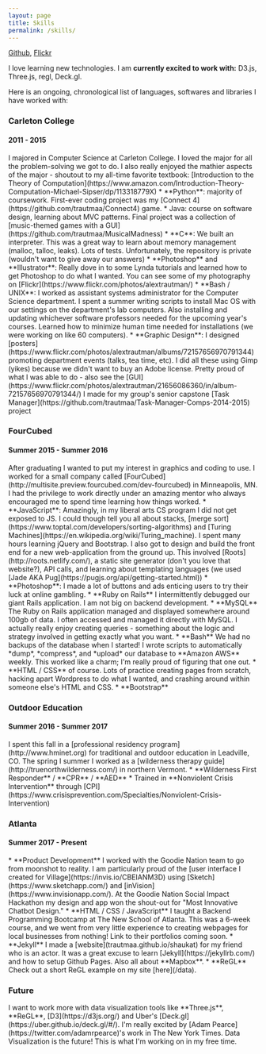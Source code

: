 ```yaml
---
layout: page
title: Skills
permalink: /skills/
---
```

[Github](https://github.com/trautmaa), [Flickr](https://www.flickr.com/photos/alextrautman/)

I love learning new technologies. I am **currently excited to work with:** D3.js, Three.js, regl, Deck.gl.

Here is an ongoing, chronological list of languages, softwares and libraries I have worked with:

<h3>Carleton College</h3>
<h4>2011 - 2015</h4>
I majored in Computer Science at Carleton College. I loved the major for all the problem-solving we got to do. I also really enjoyed the mathier aspects of the major - shoutout to my all-time favorite textbook: [Introduction to the Theory of Computation](https://www.amazon.com/Introduction-Theory-Computation-Michael-Sipser/dp/113318779X) 
* **Python**: majority of coursework. First-ever coding project was my [Connect 4](https://github.com/trautmaa/Connect4) game.
* Java: course on software design, learning about MVC patterns. Final project was a collection of [music-themed games with a GUI](https://github.com/trautmaa/MusicalMadness)
* **C**: We built an interpreter. This was a great way to learn about memory management (malloc, talloc, leaks). Lots of tests. Unfortunately, the repository is private (wouldn't want to give away our answers)
* **Photoshop** and **Illustrator**: Really dove in to some Lynda tutorials and learned how to get Photoshop to do what I wanted. You can see some of my photography on [Flickr](https://www.flickr.com/photos/alextrautman/)
* **Bash / UNIX**: I worked as assistant systems administrator for the Computer Science department. I spent a summer writing scripts to install Mac OS with our settings on the department's lab computers. Also installing and updating whichever software professors needed for the upcoming year's courses. Learned how to minimize human time needed for installations (we were working on like 60 computers).
* **Graphic Design**: I designed [posters](https://www.flickr.com/photos/alextrautman/albums/72157656970791344) promoting department events (talks, tea time, etc). I did all these using Gimp (yikes) because we didn't want to buy an Adobe license. Pretty proud of what I was able to do - also see the [GUI](https://www.flickr.com/photos/alextrautman/21656086360/in/album-72157656970791344/) I made for my group's senior capstone [Task Manager](https://github.com/trautmaa/Task-Manager-Comps-2014-2015) project

<h3>FourCubed</h3>
<h4>Summer 2015 - Summer 2016</h4>
After graduating I wanted to put my interest in graphics and coding to use. I worked for a small company called [FourCubed](http://multisite.preview.fourcubed.com/dev-fourcubed) in Minneapolis, MN. I had the privilege to work directly under an amazing mentor who always encouraged me to spend time learning how things worked.
* **JavaScript**: Amazingly, in my liberal arts CS program I did not get exposed to JS. I could though tell you all about stacks, [merge sort](https://www.toptal.com/developers/sorting-algorithms) and [Turing Machines](https://en.wikipedia.org/wiki/Turing_machine). I spent many hours learning jQuery and Bootstrap. I also got to design and build the front end for a new web-application from the ground up. This involved [Roots](http://roots.netlify.com/), a static site generator (don't you love that website?), API calls, and learning about templating languages (we used [Jade AKA Pug](https://pugjs.org/api/getting-started.html))
* **Photoshop**: I made a lot of buttons and ads enticing users to try their luck at online gambling.
* **Ruby on Rails** I intermittently debugged our giant Rails application. I am not big on backend development.
* **MySQL** The Ruby on Rails application managed and displayed somewhere around 100gb of data. I often accessed and managed it directly with MySQL. I actually really enjoy creating queries - something about the logic and strategy involved in getting exactly what you want.
* **Bash** We had no backups of the database when I started! I wrote scripts to automatically *dump*, *compress*, and *upload* our database to **Amazon AWS** weekly. This worked like a charm; I'm really proud of figuring that one out.
* **HTML / CSS** of course. Lots of practice creating pages from scratch, hacking apart Wordpress to do what I wanted, and crashing around within someone else's HTML and CSS.
* **Bootstrap**

<h3>Outdoor Education</h3>
<h4>Summer 2016 - Summer 2017</h4>
I spent this fall in a [professional residency program](http://www.hminet.org) for traditional and outdoor education in Leadville, CO. The spring I summer I worked as a [wilderness therapy guide](http://truenorthwilderness.com/) in northern Vermont.
* **Wilderness First Responder** / **CPR** / **AED**
* Trained in **Nonviolent Crisis Intervention** through [CPI](https://www.crisisprevention.com/Specialties/Nonviolent-Crisis-Intervention)

<h3>Atlanta</h3>
<h4>Summer 2017 - Present</h4>
* **Product Development** I worked with the Goodie Nation team to go from moonshot to reality. I am particularly proud of the [user interface I created for Village](https://invis.io/CBEIANM3D) using [Sketch](https://www.sketchapp.com/) and [inVision](https://www.invisionapp.com/). At the Goodie Nation Social Impact Hackathon my design and app won the shout-out for "Most Innovative Chatbot Design."
* **HTML / CSS / JavaScript** I taught a Backend Programming Bootcamp at The New School of Atlanta. This was a 6-week course, and we went from very little experience to creating webpages for local businesses from nothing! Link to their portfolios coming soon.
* **Jekyll** I made a [website](trautmaa.github.io/shaukat) for my friend who is an actor. It was a great excuse to learn [Jekyll](https://jekyllrb.com/) and how to setup Github Pages. Also all about **Mapbox**.
* **ReGL** Check out a short ReGL example on my site [here](/data).

<h3>Future</h3>
I want to work more with data visualization tools like **Three.js**, **ReGL**, [D3](https://d3js.org/) and Uber's [Deck.gl](https://uber.github.io/deck.gl/#/). I'm really excited by [Adam Pearce](https://twitter.com/adamrpearce)'s work in The New York Times. Data Visualization is the future! This is what I'm working on in my free time.